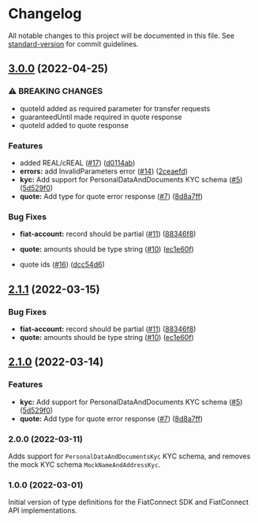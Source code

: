 # Changelog

All notable changes to this project will be documented in this file. See [standard-version](https://github.com/conventional-changelog/standard-version) for commit guidelines.

## [3.0.0](https://github.com/fiatconnect/fiatconnect-types/compare/v1.0.0...v3.0.0) (2022-04-25)


### ⚠ BREAKING CHANGES

* quoteId added as required parameter for transfer requests
* guaranteedUntil made required in quote response
* quoteId added to quote response

### Features
* added REAL/cREAL ([#17](https://github.com/fiatconnect/fiatconnect-types/issues/17)) ([d0114ab](https://github.com/fiatconnect/fiatconnect-types/commit/d0114ab3869e7f2a061da950d43a731e0f5af8ef))
* **errors:** add InvalidParameters error ([#14](https://github.com/fiatconnect/fiatconnect-types/issues/14)) ([2ceaefd](https://github.com/fiatconnect/fiatconnect-types/commit/2ceaefd3810913399ea84902226ae1f10c26e06e))
* **kyc:** Add support for PersonalDataAndDocuments KYC schema ([#5](https://github.com/fiatconnect/fiatconnect-types/issues/5)) ([5d529f0](https://github.com/fiatconnect/fiatconnect-types/commit/5d529f07769ef643ff265a7cfb4849d7d71e61fd))
* **quote:** Add type for quote error response ([#7](https://github.com/fiatconnect/fiatconnect-types/issues/7)) ([8d8a7ff](https://github.com/fiatconnect/fiatconnect-types/commit/8d8a7ff6fe7b24b474551a869ef9ef1b58517888))


### Bug Fixes

* **fiat-account:** record should be partial ([#11](https://github.com/fiatconnect/fiatconnect-types/issues/11)) ([88346f8](https://github.com/fiatconnect/fiatconnect-types/commit/88346f859b5b1b5107e46c872db1a3f1a556ba26))
* **quote:** amounts should be type string ([#10](https://github.com/fiatconnect/fiatconnect-types/issues/10)) ([ec1e60f](https://github.com/fiatconnect/fiatconnect-types/commit/ec1e60fe8da159b8d1d57dff411aadd3580287f7))


* quote ids ([#16](https://github.com/fiatconnect/fiatconnect-types/issues/16)) ([dcc54d6](https://github.com/fiatconnect/fiatconnect-types/commit/dcc54d6e7d8f6ccf7a0cd5b59197bacd7f0823cd))

## [2.1.1](https://github.com/fiatconnect/fiatconnect-types/compare/v2.1.0...v2.1.1) (2022-03-15)
### Bug Fixes

* **fiat-account:** record should be partial ([#11](https://github.com/fiatconnect/fiatconnect-types/issues/11)) ([88346f8](https://github.com/fiatconnect/fiatconnect-types/commit/88346f859b5b1b5107e46c872db1a3f1a556ba26))
* **quote:** amounts should be type string ([#10](https://github.com/fiatconnect/fiatconnect-types/issues/10)) ([ec1e60f](https://github.com/fiatconnect/fiatconnect-types/commit/ec1e60fe8da159b8d1d57dff411aadd3580287f7))

## [2.1.0](https://github.com/fiatconnect/fiatconnect-types/compare/v1.0.0...v2.1.0) (2022-03-14)

### Features

* **kyc:** Add support for PersonalDataAndDocuments KYC schema ([#5](https://github.com/fiatconnect/fiatconnect-types/issues/5)) ([5d529f0](https://github.com/fiatconnect/fiatconnect-types/commit/5d529f07769ef643ff265a7cfb4849d7d71e61fd))
* **quote:** Add type for quote error response ([#7](https://github.com/fiatconnect/fiatconnect-types/issues/7)) ([8d8a7ff](https://github.com/fiatconnect/fiatconnect-types/commit/8d8a7ff6fe7b24b474551a869ef9ef1b58517888))

### 2.0.0 (2022-03-11)

Adds support for `PersonalDataAndDocumentsKyc` KYC schema, and removes the mock KYC schema `MockNameAndAddressKyc`.

### 1.0.0 (2022-03-01)

Initial version of type definitions for the FiatConnect SDK and FiatConnect API implementations.
